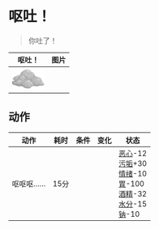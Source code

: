 # 呕吐！  
> 你吐了！  
  
  呕吐！  |   图片   
 ----  |  ----:   
   |  ![](Sprite/AloeGel.png)   
  
## 动作  
动作  |  耗时  |  条件  |  变化  |  状态  
----  |  ----  |  ----  |  ----  |  ----  
呕呕呕……<br>  |  15分  |    |    |  [恶心](Nausea.md)-12<br>[污垢](Filth.md)+30<br>[情绪](Morale.md)-10<br>[胃](Stomach.md)-100<br>[酒精](Alcohol.md)-32<br>[水分](Hydration.md)-15<br>[钠](Sodium.md)-10  
